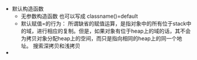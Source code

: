 * 默认构造函数
  * 无参数构造函数 也可以写成 classname()=default
  * 默认赋值=的行为： 所谓缺省的赋值运算，是指对象中的所有位于stack中的域，进行相应的复制。但是，如果对象有位于heap上的域的话，其不会为拷贝对象分配heap上的空间，而只是指向相同的heap上的同一个地址。
    搜索深拷贝和浅拷贝
*
